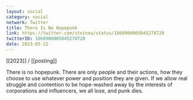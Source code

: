 ```yaml
---
layout: social
category: social
network: Twitter
title: There Is No Hopepunk
link: https://twitter.com/steinea/status/1660900005845278720
twitterID: 1660900005845278720
date: 2023-05-22
---
```


[[2023]] / [[posting]]

There is no hopepunk. There are only people and their actions, how they choose to use whatever power and position they are given. If we allow real struggle and contention to be hope-washed away by the interests of corporations and influencers, we all lose, and punk dies.
